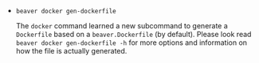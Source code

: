 * `beaver docker gen-dockerfile`

  The `docker` command learned a new subcommand to generate a `Dockerfile` based
  on a `beaver.Dockerfile` (by default). Please look read `beaver docker
  gen-dockerfile -h` for more options and information on how the file is
  actually generated.
